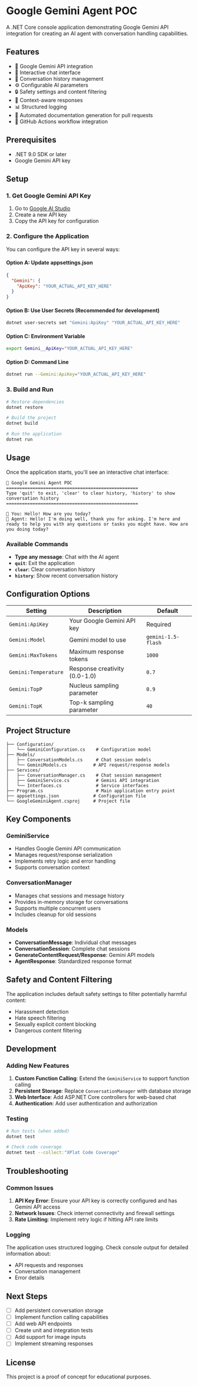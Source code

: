 # Google Gemini Agent POC

A .NET Core console application demonstrating Google Gemini API integration for creating an AI agent with conversation handling capabilities.

## Features

- 🤖 Google Gemini API integration
- 💬 Interactive chat interface
- 📝 Conversation history management
- ⚙️ Configurable AI parameters
- 🔒 Safety settings and content filtering
- 🧠 Context-aware responses
- 📊 Structured logging
- 🚀 Automated documentation generation for pull requests
- 🔄 GitHub Actions workflow integration

## Prerequisites

- .NET 9.0 SDK or later
- Google Gemini API key

## Setup

### 1. Get Google Gemini API Key

1. Go to [Google AI Studio](https://makersuite.google.com/app/apikey)
2. Create a new API key
3. Copy the API key for configuration

### 2. Configure the Application

You can configure the API key in several ways:

#### Option A: Update appsettings.json
```json
{
  "Gemini": {
    "ApiKey": "YOUR_ACTUAL_API_KEY_HERE"
  }
}
```

#### Option B: Use User Secrets (Recommended for development)
```bash
dotnet user-secrets set "Gemini:ApiKey" "YOUR_ACTUAL_API_KEY_HERE"
```

#### Option C: Environment Variable
```bash
export Gemini__ApiKey="YOUR_ACTUAL_API_KEY_HERE"
```

#### Option D: Command Line
```bash
dotnet run --Gemini:ApiKey="YOUR_ACTUAL_API_KEY_HERE"
```

### 3. Build and Run

```bash
# Restore dependencies
dotnet restore

# Build the project
dotnet build

# Run the application
dotnet run
```

## Usage

Once the application starts, you'll see an interactive chat interface:

```
🤖 Google Gemini Agent POC
==================================================
Type 'quit' to exit, 'clear' to clear history, 'history' to show conversation history
==================================================

💬 You: Hello! How are you today?
🤖 Agent: Hello! I'm doing well, thank you for asking. I'm here and ready to help you with any questions or tasks you might have. How are you doing today?
```

### Available Commands

- **Type any message**: Chat with the AI agent
- **`quit`**: Exit the application
- **`clear`**: Clear conversation history
- **`history`**: Show recent conversation history

## Configuration Options

| Setting | Description | Default |
|---------|-------------|---------|
| `Gemini:ApiKey` | Your Google Gemini API key | Required |
| `Gemini:Model` | Gemini model to use | `gemini-1.5-flash` |
| `Gemini:MaxTokens` | Maximum response tokens | `1000` |
| `Gemini:Temperature` | Response creativity (0.0-1.0) | `0.7` |
| `Gemini:TopP` | Nucleus sampling parameter | `0.9` |
| `Gemini:TopK` | Top-k sampling parameter | `40` |

## Project Structure

```
├── Configuration/
│   └── GeminiConfiguration.cs    # Configuration model
├── Models/
│   ├── ConversationModels.cs     # Chat session models
│   └── GeminiModels.cs          # API request/response models
├── Services/
│   ├── ConversationManager.cs    # Chat session management
│   ├── GeminiService.cs          # Gemini API integration
│   └── Interfaces.cs             # Service interfaces
├── Program.cs                    # Main application entry point
├── appsettings.json             # Configuration file
└── GoogleGeminiAgent.csproj     # Project file
```

## Key Components

### GeminiService
- Handles Google Gemini API communication
- Manages request/response serialization
- Implements retry logic and error handling
- Supports conversation context

### ConversationManager
- Manages chat sessions and message history
- Provides in-memory storage for conversations
- Supports multiple concurrent users
- Includes cleanup for old sessions

### Models
- **ConversationMessage**: Individual chat messages
- **ConversationSession**: Complete chat sessions
- **GenerateContentRequest/Response**: Gemini API models
- **AgentResponse**: Standardized response format

## Safety and Content Filtering

The application includes default safety settings to filter potentially harmful content:
- Harassment detection
- Hate speech filtering
- Sexually explicit content blocking
- Dangerous content filtering

## Development

### Adding New Features

1. **Custom Function Calling**: Extend the `GeminiService` to support function calling
2. **Persistent Storage**: Replace `ConversationManager` with database storage
3. **Web Interface**: Add ASP.NET Core controllers for web-based chat
4. **Authentication**: Add user authentication and authorization

### Testing

```bash
# Run tests (when added)
dotnet test

# Check code coverage
dotnet test --collect:"XPlat Code Coverage"
```

## Troubleshooting

### Common Issues

1. **API Key Error**: Ensure your API key is correctly configured and has Gemini API access
2. **Network Issues**: Check internet connectivity and firewall settings
3. **Rate Limiting**: Implement retry logic if hitting API rate limits

### Logging

The application uses structured logging. Check console output for detailed information about:
- API requests and responses
- Conversation management
- Error details

## Next Steps

- [ ] Add persistent conversation storage
- [ ] Implement function calling capabilities
- [ ] Add web API endpoints
- [ ] Create unit and integration tests
- [ ] Add support for image inputs
- [ ] Implement streaming responses

## License

This project is a proof of concept for educational purposes.

